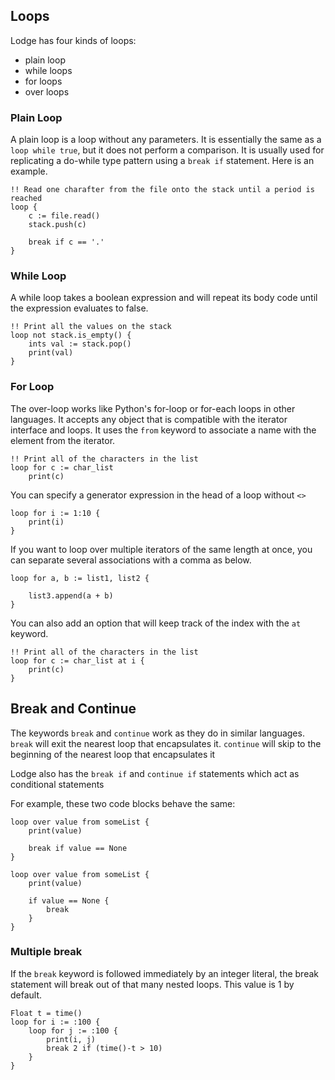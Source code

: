 ## Loops

Lodge has four kinds of loops:
* plain loop
* while loops
* for loops
* over loops

### Plain Loop
A plain loop is a loop without any parameters. It is essentially the same as a `loop while true`, but it does not perform a comparison. It is usually used for replicating a do-while type pattern using a `break if` statement.
Here is an example.
``` Lodge
!! Read one charafter from the file onto the stack until a period is reached
loop {
	c := file.read()
	stack.push(c)
	
	break if c == '.'
}
```


### While Loop
A while loop takes a boolean expression and will repeat its body code until the expression evaluates to false.

``` Lodge
!! Print all the values on the stack
loop not stack.is_empty() {
	ints val := stack.pop()
	print(val)
}
```


### For Loop
The over-loop works like Python's for-loop or for-each loops in other languages. It accepts any object that is compatible with the iterator interface and loops. It uses the `from` keyword to associate a name with the element from the iterator.

``` Lodge
!! Print all of the characters in the list
loop for c := char_list
	print(c)
```

You can specify a generator expression in the head of a loop without `<>`
```
loop for i := 1:10 {
	print(i)
}
```

If you want to loop over multiple iterators of the same length at once, you can separate several associations with a comma as below.

``` Lodge
loop for a, b := list1, list2 {

	list3.append(a + b)
}
```


You can also add an option that will keep track of the index with the `at` keyword.
``` Lodge
!! Print all of the characters in the list
loop for c := char_list at i {
	print(c)
}
```


## Break and Continue

The keywords `break` and `continue` work as they do in similar languages.
`break` will exit the nearest loop that encapsulates it.
`continue` will skip to the beginning of the nearest loop that encapsulates it

Lodge also has the ` break if ` and ` continue if ` statements which act as conditional statements

For example, these two code blocks behave the same:
``` Lodge
loop over value from someList {
	print(value)
	
	break if value == None
}

loop over value from someList {
	print(value)

	if value == None {
		break
	}
}
```

### Multiple break
If the `break` keyword is followed immediately by an integer literal, the break statement will break out of that many nested loops. This value is 1 by default.
```
Float t = time()
loop for i := :100 {
	loop for j := :100 {
		print(i, j)
		break 2 if (time()-t > 10)
	}
}

```